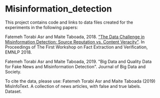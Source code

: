 # Misinformation_detection

This project contains code and links to data files created for the experiments in the following papers:

Fatemeh Torabi Asr and Maite Taboada, 2018. ["The Data Challenge in Misinformation Detection: Source Reputation vs. Content Veracity"](http://aclweb.org/anthology/W18-5502). In Proceedings of The First Workshop on Fact Extraction and Verification, EMNLP 2018.   

Fatemeh Torabi Asr and Maite Taboada, 2019. "Big Data and Quality Data for Fake News and Misinformation Detection". Journal of Big Data and Society.   

To cite the data, please use:
Fatemeh Torabi Asr and Maite Taboada (2019) MisInfoText. A collection of news articles, with false and true labels. Dataset.

